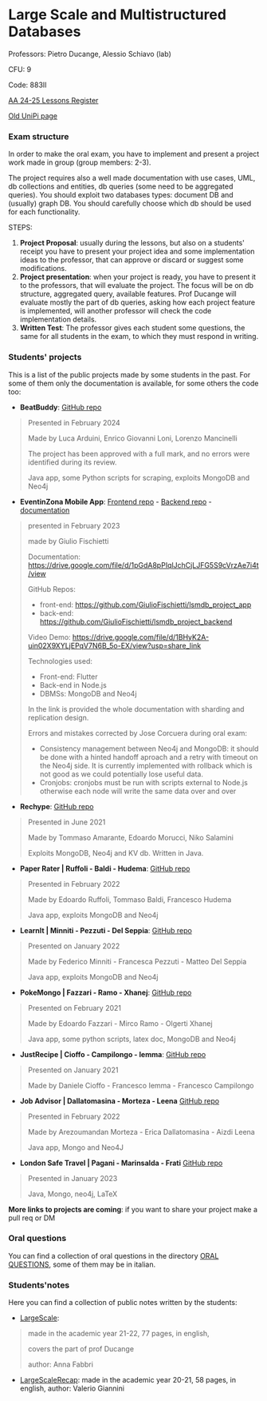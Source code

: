 # Large Scale and Multistructured Databases

Professors: Pietro Ducange, Alessio Schiavo (lab)

CFU: 9

Code: 883II

[AA 24-25 Lessons Register](https://unimap.unipi.it/registri/dettregistriNEW.php?re=11062627::::&ri=11877)

[Old UniPi page](https://esami.unipi.it/esami2/programma.php?c=61133&aa=2023&docente=DUCANGE&insegnamento=&sd=0)

### Exam structure

In order to make the oral exam, you have to implement and present a project work made in group (group members: 2-3).

The project requires also a well made documentation with use cases, UML, db collections and entities, db queries (some need to be aggregated queries). 
You should exploit two databases types: document DB and (usually) graph DB. You should carefully choose which db should be used for each functionality.

STEPS:
1. **Project Proposal**: usually during the lessons, but also on a students' receipt you have to present your project idea and some implementation ideas to the professor, that can approve or discard or suggest some modifications.
2. **Project presentation**: when your project is ready, you have to present it to the professors, that will evaluate the project. The focus will be on db structure, aggregated query, available features. Prof Ducange will evaluate mostly the part of db queries, asking how each project feature is implemented, will another professor will check the code implementation details.
3. **Written Test**: The professor gives each student some questions, the same for all students in the exam, to which they must respond in writing.

### Students' projects

This is a list of the public projects made by some students in the past. For some of them only the documentation is available, for some others the code too:

- **BeatBuddy**: [GitHub repo](https://github.com/LucaArduini/BeatBuddy)
>Presented in February 2024
>
>Made by Luca Arduini, Enrico Giovanni Loni, Lorenzo Mancinelli
>
>The project has been approved with a full mark, and no errors were identified during its review.
>
>Java app, some Python scripts for scraping, exploits MongoDB and Neo4j

- **EventinZona Mobile App**: [Frontend repo](https://github.com/GiulioFischietti/lsmdb_project_app) - [Backend repo](https://github.com/GiulioFischietti/lsmdb_project_backend) - [documentation](https://drive.google.com/file/d/1pGdA8pPIqlJchCjLJFG5S9cVrzAe7i4t/view)
> presented in February 2023
>
> made by Giulio Fischietti
>
> Documentation: https://drive.google.com/file/d/1pGdA8pPIqlJchCjLJFG5S9cVrzAe7i4t/view
>
>GitHub Repos:
> - front-end: https://github.com/GiulioFischietti/lsmdb_project_app
> - back-end: https://github.com/GiulioFischietti/lsmdb_project_backend
>
>Video Demo: https://drive.google.com/file/d/1BHyK2A-uin02X9XYLjEPqV7N6B_5o-EX/view?usp=share_link
>
>Technologies used:
>- Front-end: Flutter 
>- Back-end in Node.js
>- DBMSs: MongoDB and Neo4j
>
>In the link is provided the whole documentation with sharding and replication design.
>
>Errors and mistakes corrected by Jose Corcuera during oral exam: 
>- Consistency management between Neo4j and MongoDB: it should be done with a hinted handoff aproach and a retry with timeout on the Neo4j side. It is currently implemented with rollback which is not good as we could potentially lose useful data.
>- Cronjobs: cronjobs must be run with scripts external to Node.js otherwise each node will write the same data over and over

- **Rechype**: [GitHub repo](https://github.com/TommyTheHuman/Rechype)
>Presented in June 2021
>
>Made by Tommaso Amarante, Edoardo Morucci, Niko Salamini
>
>Exploits MongoDB, Neo4j and KV db. Written in Java.

- **Paper Rater | Ruffoli - Baldi - Hudema**: [GitHub repo](https://github.com/edoardoruffoli/PaperRater)
>Presented in February 2022
>
>Made by Edoardo Ruffoli, Tommaso Baldi, Francesco Hudema
>
>Java app, exploits MongoDB and Neo4j

- **LearnIt | Minniti - Pezzuti - Del Seppia**: [GitHub repo](https://github.com/federicominniti/LearnIt)
>Presented on January 2022
>
>Made by Federico Minniti - Francesca Pezzuti - Matteo Del Seppia
>
>Java app, exploits MongoDB and Neo4j

- **PokeMongo | Fazzari - Ramo - Xhanej**: [GitHub repo](https://github.com/edofazza/pokeMongo)
>Presented on February 2021
>
>Made by Edoardo Fazzari - Mirco Ramo - Olgerti Xhanej
>
>Java app, some python scripts, latex doc, MongoDB and Neo4j

- **JustRecipe | Cioffo - Campilongo - Iemma**: [GitHub repo](https://github.com/danielecioffo/JustRecipe)
>Presented on January 2021
>
>Made by Daniele Cioffo - Francesco Iemma - Francesco Campilongo

- **Job Advisor | Dallatomasina - Morteza - Leena** [GitHub repo](https://github.com/morarez/Job-Advisor)
>Presented in February 2022
>
>Made by Arezoumandan Morteza - Erica Dallatomasina - Aizdi Leena
>
>Java app, Mongo and Neo4J

- **London Safe Travel | Pagani - Marinsalda - Frati** [GitHub repo](https://github.com/scarburato/LargeScaleDBsProject)
>Presented in January 2023
>
>Java, Mongo, neo4j, LaTeX

**More links to projects are coming**: if you want to share your project make a pull req or DM


### Oral questions

You can find a collection of oral questions in the directory [ORAL QUESTIONS](oral-questions), some of them may be in italian.


### Students'notes

Here you can find a collection of public notes written by the students:

- [LargeScale](LargeScale_21-22_Anna-Fabbri.pdf): 
>made in the academic year 21-22, 77 pages, in english, 
>
>covers the part of prof Ducange
>
>author: Anna Fabbri

- [LargeScaleRecap](LargeScaleRecap_20-21_Valerio-Giannini.pdf): made in the academic year 20-21, 58 pages, in english, author: Valerio Giannini
